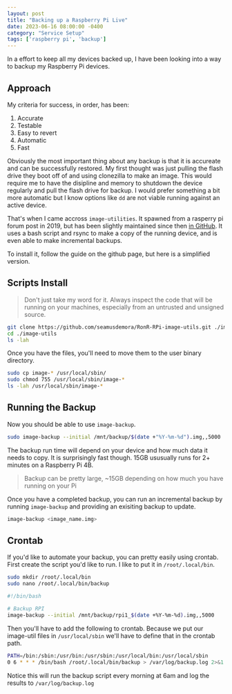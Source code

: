 ```yaml
---
layout: post
title: "Backing up a Raspberry Pi Live"
date: 2023-06-16 08:00:00 -0400
category: "Service Setup"
tags: ['raspberry pi', 'backup']
---
```


In a effort to keep all my devices backed up, I have been looking into a way to backup my Raspberry Pi devices. 

## Approach

My criteria for success, in order, has been:

1. Accurate
1. Testable
1. Easy to revert
1. Automatic
1. Fast

Obviously the most important thing about any backup is that it is accureate and can be successfully restored. My first thought was just pulling the flash drive they boot off of and using clonezilla to make an image. This would require me to have the disipline and memory to shutdown the device regularly and pull the flash drive for backup. I would prefer something a bit more automatic but I know options like `dd` are not viable running against an active device. 

That's when I came accross `image-utilities`. It spawned from a rasperry pi forum post in 2019, but has been slightly maintained since then [in GitHub](https://github.com/seamusdemora/RonR-RPi-image-utils). It uses a bash script and rsync to make a copy of the running device, and is even able to make incremental backups.

To install it, follow the guide on the github page, but here is a simplified version.

## Scripts Install

> Don't just take my word for it. Always inspect the code that will be running on your machines, especially from an untrusted and unsigned source.

```bash
git clone https://github.com/seamusdemora/RonR-RPi-image-utils.git ./image-utils
cd ./image-utils
ls -lah
```

Once you have the files, you'll need to move them to the user binary directory.

```bash
sudo cp image-* /usr/local/sbin/
sudo chmod 755 /usr/local/sbin/image-*
ls -lah /usr/local/sbin/image-*
```

## Running the Backup

Now you should be able to use `image-backup`.

```bash
sudo image-backup --initial /mnt/backup/$(date +"%Y-%m-%d").img,,5000
```

The backup run time will depend on your device and how much data it needs to copy. It is surprisingly fast though. 15GB ususually runs for 2+ minutes on a Raspberry Pi 4B.

> Backup can be pretty large, ~15GB depending on how much you have running on your Pi

Once you have a completed backup, you can run an incremental backup by running `image-backup` and providing an exisiting backup to update.

```bash
image-backup <image_name.img>
```

## Crontab

If you'd like to automate your backup, you can pretty easily using crontab. First create the script you'd like to run. I like to put it in `/root/.local/bin`.

```bash
sudo mkdir /root/.local/bin
sudo nano /root/.local/bin/backup
```

```bash
#!/bin/bash

# Backup RPI
image-backup --initial /mnt/backup/rpi1_$(date +%Y-%m-%d).img,,5000
```

Then you'll have to add the following to crontab. Because we put our image-util files in `/usr/local/sbin` we'll have to define that in the crontab path.

```bash
PATH=/bin:/sbin:/usr/bin:/usr/sbin:/usr/local/bin:/usr/local/sbin
0 6 * * * /bin/bash /root/.local/bin/backup > /var/log/backup.log 2>&1
```

Notice this will run the backup script every morning at 6am and log the results to `/var/log/backup.log`